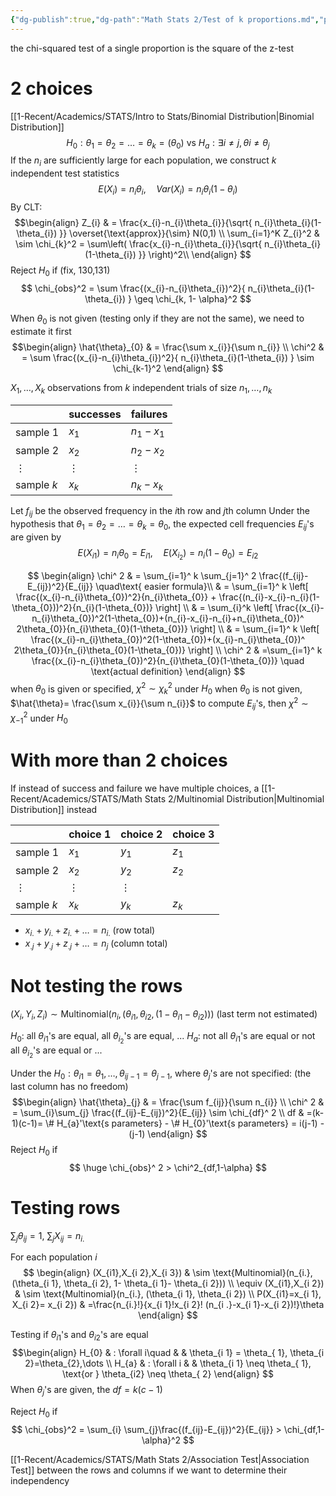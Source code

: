 ```yaml
---
{"dg-publish":true,"dg-path":"Math Stats 2/Test of k proportions.md","permalink":"/math-stats-2/test-of-k-proportions/","created":"2025-03-29T01:59:39.920-04:00","updated":"2025-07-07T17:32:42.539-04:00"}
---
```


the chi-squared test of a single proportion is the square of the z-test

# 2 choices
[[1-Recent/Academics/STATS/Intro to Stats/Binomial Distribution\|Binomial Distribution]]
$$
H_{0}: \theta_{1} = \theta_{2} = \dots = \theta_{k} = (\theta_{0}) \text{ vs }H_{a}: \exists i \neq j, \theta i \neq \theta_{j}
$$
If the $n_{i}$ are sufficiently large for each population, we construct $k$ independent test statistics
$$
E(X_{i})=n_{i}\theta_{i}, \quad Var(X_{i})=n_{i}\theta_{i}(1-\theta_{i})
$$
By CLT:
$$\begin{align}
Z_{i} & = \frac{x_{i}-n_{i}\theta_{i}}{\sqrt{ n_{i}\theta_{i}(1-\theta_{i}) }} \overset{\text{approx}}{\sim} N(0,1) \\
\sum_{i=1}^K Z_{i}^2  &  \sim \chi_{k}^2 = \sum\left( \frac{x_{i}-n_{i}\theta_{i}}{\sqrt{ n_{i}\theta_{i}(1-\theta_{i}) }}  \right)^2\\
\end{align}
$$
Reject $H_{0}$ if (fix, 130,131) 
$$
\chi_{obs}^2 = \sum  \frac{(x_{i}-n_{i}\theta_{i})^2}{ n_{i}\theta_{i}(1-\theta_{i}) }  \geq \chi_{k, 1- \alpha}^2
$$


When $\theta_{0}$ is not given (testing only if they are not the same), we need to estimate it first
$$\begin{align}
\hat{\theta}_{0}  & = \frac{\sum x_{i}}{\sum n_{i}} \\
\chi^2  & = \sum  \frac{(x_{i}-n_{i}\theta_{i})^2}{ n_{i}\theta_{i}(1-\theta_{i}) } \sim \chi_{k-1}^2
\end{align}
$$


$X_{1},\dots,X_{k}$ observations from $k$ independent trials of size $n_{1},\dots ,n_{k}$ 

|            | successes | failures    |
| ---------- | --------- | ----------- |
| sample 1   | $x_1$     | $n_1 - x_1$ |
| sample 2   | $x_2$     | $n_2 - x_2$ |
| $\vdots$   | $\vdots$  | $\vdots$    |
| sample $k$ | $x_k$     | $n_k - x_k$ |
Let $f_{ij}$ be the observed frequency in the $i$th row and $j$th column
Under the hypothesis that $\theta_{1}=\theta_{2}=\dots=\theta_{k}=\theta_{0}$, the expected cell frequencies $E_{ij}$'s are given by
$$
E(X_{i1})=n_{i}\theta_{0}=E_{i1}, \quad E(X_{i_{2}})=n_{i}(1-\theta_{0}) =E_{i 2}
$$

$$
\begin{align}
\chi^ 2 &  = \sum_{i=1}^ k \sum_{j=1}^ 2 \frac{(f_{ij}-E_{ij})^2}{E_{ij}}  \quad\text{ easier formula}\\
 & = \sum_{i=1}^ k \left[ \frac{(x_{i}-n_{i}\theta_{0})^2}{n_{i}\theta_{0}} + \frac{(n_{i}-x_{i}-n_{i}(1-\theta_{0}))^2}{n_{i}(1-\theta_{0})} \right]   \\
 & = \sum_{i}^k \left[  \frac{(x_{i}-n_{i}\theta_{0})^2(1-\theta_{0})+(n_{i}-x_{i}-n_{i}+n_{i}\theta_{0})^ 2\theta_{0}}{n_{i}\theta_{0}(1-\theta_{0})} \right]  \\
 & = \sum_{i=1}^ k \left[  \frac{(x_{i}-n_{i}\theta_{0})^2(1-\theta_{0})+(x_{i}-n_{i}\theta_{0})^ 2\theta_{0}}{n_{i}\theta_{0}(1-\theta_{0})} \right]  \\
\chi^ 2 & =\sum_{i=1}^ k \frac{(x_{i}-n_{i}\theta_{0})^2}{n_{i}\theta_{0}(1-\theta_{0})} \quad \text{actual definition}
\end{align}
$$
when $\theta_{0}$ is given or specified, $\chi^ 2\sim \chi^2_{k}$ under $H_{0}$
when $\theta_{0}$ is not given, $\hat{\theta}= \frac{\sum x_{i}}{\sum n_{i}}$ to compute $E_{ij}$'s, then $\chi^ 2\sim \chi_{-1}^ 2$ under $H_{0}$

# With more than 2 choices
If instead of success and failure we have multiple choices, a [[1-Recent/Academics/STATS/Math Stats 2/Multinomial Distribution\|Multinomial Distribution]] instead

|            | choice 1 | choice 2 | choice 3 |
| ---------- | -------- | -------- | -------- |
| sample 1   | $x_1$    | $y_{1}$  | $z_{1}$  |
| sample 2   | $x_2$    | $y_{2}$  | $z_{2}$  |
| $\vdots$   | $\vdots$ | $\vdots$ |          |
| sample $k$ | $x_k$    | $y_{k}$  | $z_{k}$  |

- $x_{i.}+y_{i.}+z_{i.}+\dots=n_{i.}$ (row total)
- $x_{.j}+y_{.j}+z_{.j}+\dots=n_{j}$ (column total)

# Not testing the rows

 $(X_{i},Y_{i},Z_{i})\sim \text{Multinomial}(n_{i},(\theta_{i1},\theta_{i 2},(1-\theta_{i 1}-\theta_{i 2})))$ (last term not estimated)

$H_{0}:$ all $\theta_{i 1}$'s are equal, all $\theta_{i_{2}}$'s are equal, ...
$H_{a}:$ not all $\theta_{i 1}$'s are equal or not all $\theta_{i_{2}}$'s are equal or ...

Under the $H_{0}:  \theta_{i 1}= \theta_{1},\dots,\theta_{i j-1}= \theta_{j-1}$, where $\theta_{j}$'s are not specified: (the last column has no freedom)
$$\begin{align}
\hat{\theta}_{j}  & = \frac{\sum f_{ij}}{\sum n_{i}} \\
\chi^ 2  & = \sum_{i}\sum_{j} \frac{(f_{ij}-E_{ij})^2}{E_{ij}} \sim \chi_{df}^ 2 \\
df & =(k-1)(c-1)= \# H_{a}'\text{s parameters} - \# H_{0}'\text{s parameters} = i(j-1) - (j-1)
\end{align}
$$
Reject $H_{0}$ if 
$$
\huge \chi_{obs}^ 2 > \chi^2_{df,1-\alpha}
$$

# Testing rows

$\sum_{j} \theta_{ij}=1$,  $\sum_{j}X_{ij}=n_{i.}$

For each population $i$
$$
\begin{align}
(X_{i1},X_{i 2},X_{i 3})  & \sim \text{Multinomial}(n_{i.}, (\theta_{i 1}, \theta_{i 2}, 1- \theta_{i 1}- \theta_{i 2})) \\
\equiv (X_{i1},X_{i 2})  & \sim \text{Multinomial}(n_{i.}, (\theta_{i 1}, \theta_{i 2})  \\
P(X_{i1}=x_{i 1}, X_{i 2}= x_{i 2}) & =\frac{n_{i.}!}{x_{i 1}!x_{i 2}! (n_{i .}-x_{i 1}-x_{i 2})!}\theta
\end{align}
$$

Testing if $\theta_{i 1}$'s  and $\theta_{i 2}$'s are equal 
$$\begin{align}
H_{0} & : \forall i\quad     &  &  \theta_{i 1} = \theta_{ 1}, \theta_{i 2}=\theta_{2},\dots \\
H_{a} & :  \forall i  &  & \theta_{i 1}  \neq \theta_{ 1}, \text{or } \theta_{i2} \neq \theta_{ 2}
\end{align}
$$
When $\theta_{j}$'s are given, the $df=k(c-1)$

Reject $H_{0}$ if
$$
\chi_{obs}^2 = \sum_{i} \sum_{j}\frac{(f_{ij}-E_{ij})^2}{E_{ij}}  > \chi_{df,1-\alpha}^2
$$

[[1-Recent/Academics/STATS/Math Stats 2/Association Test\|Association Test]] between the rows and columns if we want to determine their independency


